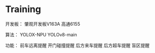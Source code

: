# Training
开发板：
肇观开发板V163A    高通6155

算法：
YOLOX-NPU 
YOLOv8-main 

功能：
前车远离提醒
开门碰撞提醒
后方来车提醒
后方超车提醒
盲区提醒



